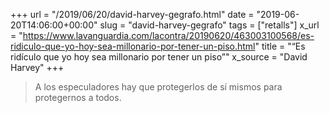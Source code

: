 +++
url = "/2019/06/20/david-harvey-gegrafo.html"
date = "2019-06-20T14:06:00+00:00"
slug = "david-harvey-gegrafo"
tags = ["retalls"]
x_url = "https://www.lavanguardia.com/lacontra/20190620/463003100568/es-ridiculo-que-yo-hoy-sea-millonario-por-tener-un-piso.html"
title = "“Es ridículo que yo hoy sea millonario por tener un piso”"
x_source = "David Harvey"
+++


> A los especuladores hay que protegerlos de sí mismos para protegernos a todos.
